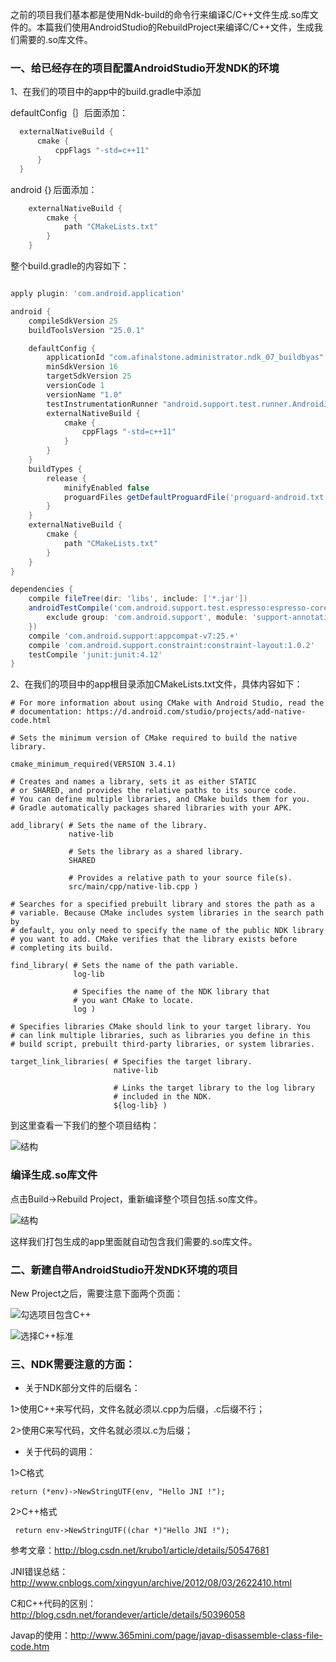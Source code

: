 之前的项目我们基本都是使用Ndk-build的命令行来编译C/C++文件生成.so库文件的。本篇我们使用AndroidStudio的RebuildProject来编译C/C++文件，生成我们需要的.so库文件。

### 一、给已经存在的项目配置AndroidStudio开发NDK的环境

1、在我们的项目中的app中的build.gradle中添加

defaultConfig｛｝后面添加：

```gradle
  externalNativeBuild {
      cmake {
          cppFlags "-std=c++11"
      }
  }
```

android {｝后面添加：

```gradle
    externalNativeBuild {
        cmake {
            path "CMakeLists.txt"
        }
    }
```

整个build.gradle的内容如下：

```gradle

apply plugin: 'com.android.application'

android {
    compileSdkVersion 25
    buildToolsVersion "25.0.1"

    defaultConfig {
        applicationId "com.afinalstone.administrator.ndk_07_buildbyas"
        minSdkVersion 16
        targetSdkVersion 25
        versionCode 1
        versionName "1.0"
        testInstrumentationRunner "android.support.test.runner.AndroidJUnitRunner"
        externalNativeBuild {
            cmake {
                cppFlags "-std=c++11"
            }
        }
    }
    buildTypes {
        release {
            minifyEnabled false
            proguardFiles getDefaultProguardFile('proguard-android.txt'), 'proguard-rules.pro'
        }
    }
    externalNativeBuild {
        cmake {
            path "CMakeLists.txt"
        }
    }
}

dependencies {
    compile fileTree(dir: 'libs', include: ['*.jar'])
    androidTestCompile('com.android.support.test.espresso:espresso-core:2.2.2', {
        exclude group: 'com.android.support', module: 'support-annotations'
    })
    compile 'com.android.support:appcompat-v7:25.+'
    compile 'com.android.support.constraint:constraint-layout:1.0.2'
    testCompile 'junit:junit:4.12'
}

```

2、在我们的项目中的app根目录添加CMakeLists.txt文件，具体内容如下：

```
# For more information about using CMake with Android Studio, read the
# documentation: https://d.android.com/studio/projects/add-native-code.html

# Sets the minimum version of CMake required to build the native library.

cmake_minimum_required(VERSION 3.4.1)

# Creates and names a library, sets it as either STATIC
# or SHARED, and provides the relative paths to its source code.
# You can define multiple libraries, and CMake builds them for you.
# Gradle automatically packages shared libraries with your APK.

add_library( # Sets the name of the library.
             native-lib

             # Sets the library as a shared library.
             SHARED

             # Provides a relative path to your source file(s).
             src/main/cpp/native-lib.cpp )

# Searches for a specified prebuilt library and stores the path as a
# variable. Because CMake includes system libraries in the search path by
# default, you only need to specify the name of the public NDK library
# you want to add. CMake verifies that the library exists before
# completing its build.

find_library( # Sets the name of the path variable.
              log-lib

              # Specifies the name of the NDK library that
              # you want CMake to locate.
              log )

# Specifies libraries CMake should link to your target library. You
# can link multiple libraries, such as libraries you define in this
# build script, prebuilt third-party libraries, or system libraries.

target_link_libraries( # Specifies the target library.
                       native-lib

                       # Links the target library to the log library
                       # included in the NDK.
                       ${log-lib} )
```

到这里查看一下我们的整个项目结构：

![结构](picture/结构.png)

### 编译生成.so库文件

点击Build->Rebuild Project，重新编译整个项目包括.so库文件。

![结构](picture/so库文件.png)

这样我们打包生成的app里面就自动包含我们需要的.so库文件。

### 二、新建自带AndroidStudio开发NDK环境的项目

New Project之后，需要注意下面两个页面：


![勾选项目包含C++](picture/步骤一.png)

![选择C++标准](picture/步骤二.png)

### 三、NDK需要注意的方面：

- 关于NDK部分文件的后缀名：

1>使用C++来写代码，文件名就必须以.cpp为后缀，.c后缀不行；

2>使用C来写代码，文件名就必须以.c为后缀；

- 关于代码的调用：

1>C格式
```
return (*env)->NewStringUTF(env, "Hello JNI !");
```
2>C++格式
```
 return env->NewStringUTF((char *)"Hello JNI !");
```


参考文章：http://blog.csdn.net/krubo1/article/details/50547681

JNI错误总结：http://www.cnblogs.com/xingyun/archive/2012/08/03/2622410.html

C和C++代码的区别：http://blog.csdn.net/forandever/article/details/50396058

Javap的使用：http://www.365mini.com/page/javap-disassemble-class-file-code.htm